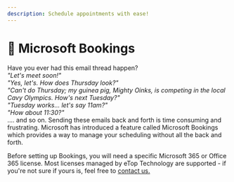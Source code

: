 ```yaml
---
description: Schedule appointments with ease!
---
```


# 📆 Microsoft Bookings

Have you ever had this email thread happen?\
_"Let's meet soon!"_\
_"Yes, let's. How does Thursday look?"_\
_"Can't do Thursday; my guinea pig, Mighty Oinks, is competing in the local Cavy Olympics. How's next Tuesday?"_\
_"Tuesday works... let's say 11am?"_\
_"How about 11:30?"_\
.... and so on. Sending these emails back and forth is time consuming and frustrating. Microsoft has introduced a feature called Microsoft Bookings which provides a way to manage your scheduling without all the back and forth.

Before setting up Bookings, you will need a specific Microsoft 365 or Office 365 license. Most licenses managed by eTop Technology are supported - if you're not sure if yours is, feel free to [contact us.](../../../welcome-to-working-with-etop/)



